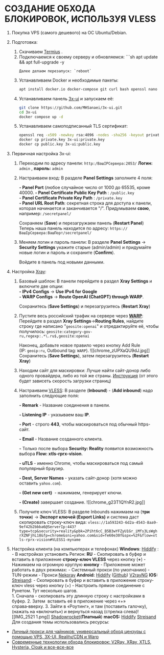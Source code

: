 # СОЗДАНИЕ ОБХОДА БЛОКИРОВОК, ИСПОЛЬЗУЯ VLESS
1. Покупка VPS (самого дешевого) на ОС  Ubuntu/Debian.
2. Подготовка:
	1. Скачиваем [Termius](https://termius.com/) .
	2. Подключаемся к своему серверу и обновляемся:
	    	```sh
		apt update && apt full-upgrade -y
		```
		Далее делаем перезапуск: `reboot`
	3. Устанавливаем Docker и необходимые пакеты:
		```sh
		apt install docker.io docker-compose git curl bash openssl nano -y
		```
	4. Устанавливаем панель [3x-ui](https://github.com/MHSanaei/3x-ui)  и запускаем её:
		```sh
		git clone https://github.com/MHSanaei/3x-ui.git
		cd 3x-ui
		docker compose up -d	
		```
	5. Устанавливаем самоподписанный TLS сертификат:
		```sh
		openssl req -x509 -newkey rsa:4096 -nodes -sha256 -keyout private.key -out public.key -days 3650 -subj "/CN=APP"
		docker cp private.key 3x-ui:private.key
		docker cp public.key 3x-ui:public.key
		```
3. Первичная настройка 3x-ui:
	1. Переходим по адресу панели: `http:/ВашIPСервера:2053/`
		**Логин:** `admin` , **пароль:** `admin`
	2. Настраиваем вход:
		В разделе **Panel Settings** заполните 4 поля:
		
		**- Panel Port** (любое случайное число от 1000 до 65535, кроме 40000.
		**- Panel Certificate Public Key Path** : `/public.key`  
		**- Panel Certificate Private Key Path** : `/private.key`  
		**- Panel URL Root Path**: секретная строка для доступа к панели, которая начинается и заканчивается "/". Придумываем **свою**, например: `/secretpanel/`
		
		Сохраняем (**Save**) и перезагружаем панель (**Restart Panel**)
		Теперь наша панель находится по адресу: `https://ВашIpСервера:ВашПорт/secretpanel/`
		
	3. Меняем логин и пароль панели:
		В разделе **Panel Settings**  -> **Security Settings** укажите старые (admin/admin) и придумайте новые логин и пароль и сохраните (**Confirm**).
		
		Войдите в панель под новыми данными.
4. Настройка [Xray](https://tldrify.com/1dsz):
	1. Базовый шаблон:
		В панели перейдите в раздел **Xray Settings** и включите две опции:  
		**- IPv4 Configs** -> **Use IPv4 for Google**  
		**- WARP Configs** -> **Route OpenAI (ChatGPT) through WARP**.  
		  
		Сохранитесь (**Save Settings**) и перезагрузитесь (**Restart Xray**)
	2. Пустите весь российский трафик на сервере через **[WARP](https://one.one.one.one/ru-RU/)**:
		Перейдите в раздел **Xray Settings**->**Routing Rules**, найдите строку где написано "`geosite:openai`" и отредактируйте её, чтобы получилось: `geosite:category-gov-ru,regexp:.*\.ru$,geosite:openai`  
  
		Наконец, добавьте новое правило через кнопку Add Rule (IP: `geoip:ru`, Outbound tag: `WARP`).
		![[chrome_zUPXaQU9dJ.jpg]]
		Сохранитесь (**Save Settings**), затем перезагрузитесь (**Restart Xray**)
	3. Находим сайт для маскировки: 
		Лучше найти сайт-донор либо одного провайдера, либо из той же страны.
		[Инструкция](https://tldrify.com/1dsy) (от этого будет зависеть скорость загрузки страниц)
	4. Настраиваем [VLESS](https://tldrify.com/1dt1):
		В разделе (**Inbound**) - (**Add inbound**) надо заполнить следующие поля: 
		  
		**- Remark** - Название соединения в панели.
		
		**- Listening IP** - указываем ваш **IP**.
		  
		**- Port** - строго **443**, чтобы маскироваться под обычный https-сайт.  
		
		**-** **Email** - Название созданного клиента.
		
		**-** Только после выбора **Security: Reality** появится возможность выбора **Flow: xtls-rprx-vision**.
		  
		**- uTLS** - именно Chrome, чтобы маскироваться под самый популярный браузер.  
		  
		**- Dest, Server Names** - указать сайт-донор (хотя можно оставить `yahoo.com`).  
		  
		**- (Get new cert)**  - нажимаем, генерирует ключи.  
		  
		**- (Create)** завершает создание.
		![[chrome_g23T1QYnR2.jpg]]
	5. Получите ключ VLESS:
		В разделе Inbounds нажимаем на (**три точки**) -> **Экспорт ключей (Export Links)** и система даст скопировать строку-ключ вида:
		`vless://1a593243-6d2a-4543-8aa9-9ef42b2bbba6@ServerIp:443?type=tcp&security=reality&pbk=2Piht6cC_B5B3wYFZyU1Gr_iMfs3LsWghrXZNFjhL18&fp=chrome&sni=yahoo.com&sid=fe60e30f&spx=%2F&flow=xtls-rprx-vision#VLESS1-myname`
	

5. Настройка клиента (на компьютерах и телефонах)
		**Windows**: 
			[Hiddify](https://github.com/hiddify/hiddify-next/releases/) :
				- В настройках установить Регион: **RU**
				- Скопировать в буфер и вставить в приложение **строку‑ключ VLESS** через кнопку (**+**)
				- Нажимаем на огромную круглую **кнопку**
				- Приложение может работать в двух режимах:
					- Системный прокси (по умолчанию)
					- TUN-режим
					- Прокси
			[Nekoray](https://github.com/Matsuridayo/nekoray/releases) 
		**Android:**
			[Hiddify](https://play.google.com/store/apps/details?id=app.hiddify.com) ([Github](https://github.com/hiddify/hiddify-next/releases/))
			[V2rayNG](https://play.google.com/store/apps/details?id=com.v2ray.ang)
		**IOS:** 
			[Streisand](https://apps.apple.com/us/app/streisand/id6450534064):
				- Скопировать в буфер и вставить в приложение строку-ключ vless через кнопку (+)
				- Настроить прямое соединение с Рунетом. Тут несколько шагов.   
					1. Сначала - скопировать эту длинную строку с настройками в буфер.
					2. Затем  вставить её в приложение через «+» справа‑вверху.
					3. Зайти в «Роутинг», и там (поставить галочку), (нажать на «включить») и вернуться назад (стрелка слева)![[IMG_2521 1.png]]
			[Shadowrocket](https://apps.apple.com/us/app/shadowrocket/id932747118)(**Платный**)
		**macOS:**
			[Hiddify](https://github.com/hiddify/hiddify-next/releases/)
			[Streisand](https://apps.apple.com/us/app/streisand/id6450534064)
Для создания темы использовались ресурсы:
- [Личный прокси для чайников: универсальный обход цензуры с помощью VPS, 3X-UI, Reality/CDN и Warp](https://habr.com/ru/articles/785186/)
- [Современные технологии обхода блокировок: V2Ray, XRay, XTLS, Hysteria, Cloak и все-все-все](https://habr.com/ru/articles/727868/)
